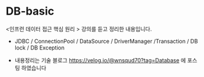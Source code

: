 # DB-basic

<인프런 데이터 접근 핵심 원리 > 강의를 듣고 정리한 내용입니다.

- JDBC / ConnectionPool / DataSource / DriverManager /Transaction / DB lock / DB Exception

- 내용정리는 기술 블로그 https://velog.io/@wnsqud70?tag=Database 에 포스팅 하였습니다
